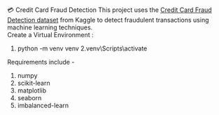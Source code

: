 💳 Credit Card Fraud Detection
This project uses the [Credit Card Fraud Detection dataset](https://www.kaggle.com/datasets/mlg-ulb/creditcardfraud) from Kaggle to detect fraudulent transactions using machine learning techniques.  
Create a Virtual Environment :
1. python -m venv venv
2.venv\Scripts\activate

Requirements include -
  1. numpy
  2. scikit-learn
  3. matplotlib
  4. seaborn
  5. imbalanced-learn
